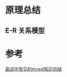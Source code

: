 # 原理总结
## E-R 关系模型

# 参考
[面试中常见的mysql知识总结](https://blog.csdn.net/DERRANTCM/article/details/51534498)

